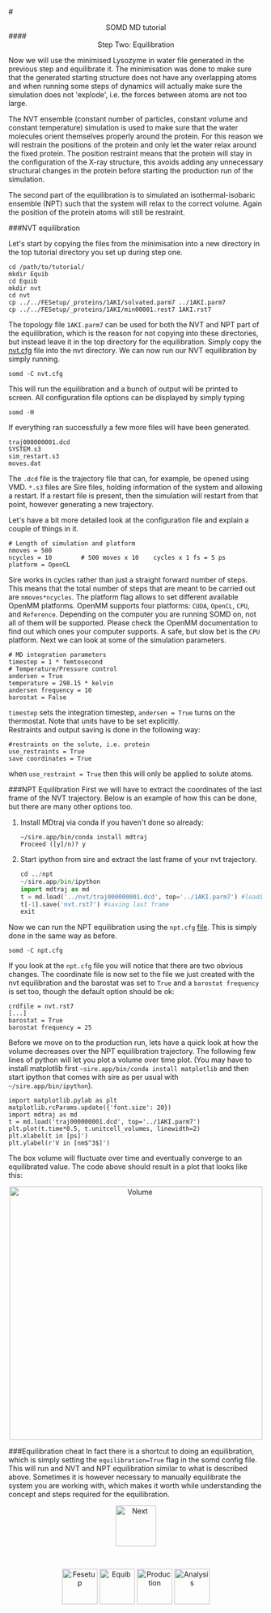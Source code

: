 #<center>SOMD MD tutorial</center>
####<center>Step Two: Equilibration </center>

Now we will use the minimised Lysozyme in water file generated in the previous step and equilibrate it. The minimisation was done to make sure that the generated starting structure does not have any overlapping atoms and when running some steps of dynamics will actually make sure the simulation does not 'explode', i.e. the forces between atoms are not too large.
 
The NVT ensemble (constant number of particles, constant volume and constant temperature) simulation is used to make sure that the water molecules orient themselves properly around the protein. For this reason we will restrain the positions of the protein and only let the water relax around the fixed protein. The position restraint means that the protein will stay in the configuration of the X-ray structure, this avoids adding any unnecessary structural changes in the protein before starting the production run of the simulation. 

The second part of the equilibration is to simulated an isothermal-isobaric ensemble (NPT) such that the system will relax to the correct volume. Again the position of the protein atoms will still be restraint. 

###NVT equilibration

Let's start by copying the files from the minimisation into a new directory in the top tutorial directory you set up during step one.  
   
    cd /path/to/tutorial/
    mkdir Equib
    cd Equib
    mkdir nvt
    cd nvt
    cp ../../FESetup/_proteins/1AKI/solvated.parm7 ../1AKI.parm7
    cp ../../FESetup/_proteins/1AKI/min00001.rest7 1AKI.rst7
 

The topology file `1AKI.parm7` can be used for both the NVT and NPT part of the equilibration, which is the reason for not copying into these directories, but instead leave it in the top directory for the equilibration. 
Simply copy the [nvt.cfg](Data/nvt) file into the nvt directory. We can now run our NVT equilibration by simply running. 

    somd -C nvt.cfg
This will run the equilibration and a bunch of output will be printed to screen. 
All configuration file options can be displayed by simply typing 

    somd -H

If everything ran successfully a few more files will have been generated. 

    traj000000001.dcd
    SYSTEM.s3
    sim_restart.s3
    moves.dat

The ```.dcd``` file is the trajectory file that can, for example, be opened using VMD. ```*.s3``` files are Sire files, holding information of the system and allowing a restart. If a restart file is present, then the simulation will restart from that point, however generating a new trajectory. 

Let's have a bit more detailed look at the configuration file and explain a couple of things in it. 

    # Length of simulation and platform
    nmoves = 500
    ncycles = 10        # 500 moves x 10    cycles x 1 fs = 5 ps
    platform = OpenCL 

Sire works in cycles rather than just a straight forward number of steps. This means that the total number of steps that are meant to be carried out are ```nmoves*ncycles```. The platform flag allows to set different available OpenMM platforms. OpenMM supports four platforms: ```CUDA```, ```OpenCL```, ```CPU```, and ```Reference```. Depending on the computer you are running SOMD on, not all of them will be supported. Please check the OpenMM documentation to find out which ones your computer supports. A safe, but slow bet is the ```CPU``` platform. 
Next we can look at some of the simulation parameters. 

    # MD integration parameters
    timestep = 1 * femtosecond
    # Temperature/Pressure control
    andersen = True
    temperature = 298.15 * kelvin
    andersen frequency = 10
    barostat = False 

```timestep``` sets the integration timestep, ```andersen = True``` turns on the thermostat. Note that units have to be set explicitly.  
Restraints and output saving is  done in the following way:
    
    #restraints on the solute, i.e. protein
    use_restraints = True
    save coordinates = True

when ```use_restraint = True``` then this will only be applied to solute atoms. 

###NPT Equilibration
First we will have to extract the coordinates of the last frame of the NVT trajectory. Below is an example of how this can be done, but there are many other options too. 

1. Install MDtraj via conda if you haven't done so already:
    
    ```
    ~/sire.app/bin/conda install mdtraj
    Proceed ([y]/n)? y
    ```
2. Start ipython from sire and extract the last frame of your nvt trajectory. 

    ```python
    cd ../npt 
    ~/sire.app/bin/ipython 
    import mdtraj as md
    t = md.load('../nvt/traj000000001.dcd', top='../1AKI.parm7') #loading trajectory and topology. 
    t[-1].save('nvt.rst7') #saving last frame
    exit
    ```
Now we can run the NPT equilibration using the ```npt.cfg``` [file](Data/npt). This is simply done in the same way as before. 

```
somd -C npt.cfg
```
If you look at the ```npt.cfg``` file you will notice that there are two obvious changes. The coordinate file is now set to the file we just created with the nvt equilibration and the barostat was set to ```True``` and a ```barostat frequency``` is set too, though the default option should be ok:

```
crdfile = nvt.rst7
[...]
barostat = True
barostat frequency = 25

```
Before we move on to the production run, lets have a quick look at how the volume decreases over the NPT equilibration trajectory. 
The following few lines of python will let you plot a volume over time plot. (You may have to install matplotlib first ```~sire.app/bin/conda install matplotlib``` and then start ipython that comes with sire as per usual with ```~/sire.app/bin/ipython```).

```
import matplotlib.pylab as plt
matplotlib.rcParams.update({'font.size': 20})
import mdtraj as md
t = md.load('traj000000001.dcd', top='../1AKI.parm7')
plt.plot(t.time*0.5, t.unitcell_volumes, linewidth=2)
plt.xlabel(t in [ps]')
plt.ylabel(r'V in [nm$^3$]')
```
The box volume will fluctuate over time and eventually converge to an equilibrated value. The code above should result in a plot that looks like this:

<center>
<img src="Volume.png" alt="Volume" style="width: 500px;  min-width: 50px;" />
</center>


###Equilibration cheat
In fact there is a shortcut to doing an equilibration, which is simply setting the `equilibration=True` flag in the somd config file. This will run and NVT and NPT equilibration similar to what is described above. Sometimes it is however necessary to manually equilibrate the system you are working with, which makes it worth while understanding the concept and steps required for the equilibration. 

<center> <a href="Production.md"> <img src="Buttons/Next.jpg" alt="Next" style="width: 80px;  min-width: 50px;" /></a> </center>

&nbsp;
&nbsp;
&nbsp;
<center>
<a href="FESetup.md"><img src="Buttons/FEsetup_b.jpg" alt="Fesetup" style="width: 70px;  min-width: 50px;" /></a> 
<a href="Equib.md"><img src="Buttons/Equib_r.jpg" alt="Equib" style="width: 70px;  min-width: 50px;"/></a> 
<a href="Production.md"><img src="Buttons/Production_b.jpg" alt="Production" style="width: 70px;  min-width: 50px;"/></a> 
<a href="Analysis.md"><img src="Buttons/Analysis_b.jpg" alt="Analysis" style="width: 70px;  min-width: 50px;" /></a>
</center>